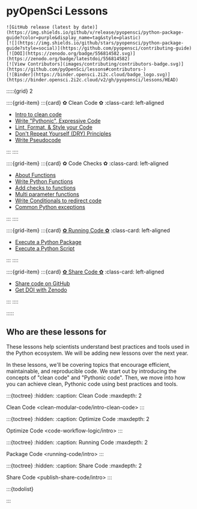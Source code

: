 # pyOpenSci Lessons

```{only} html
![GitHub release (latest by date)](https://img.shields.io/github/v/release/pyopensci/python-package-guide?color=purple&display_name=tag&style=plastic)
[![](https://img.shields.io/github/stars/pyopensci/python-package-guide?style=social)](https://github.com/pyopensci/contributing-guide)
[![DOI](https://zenodo.org/badge/556814582.svg)](https://zenodo.org/badge/latestdoi/556814582)
[![View Contributors](images/contributing/contributors-badge.svg)](https://github.com/pyOpenSci/lessons#contributors-)
[![Binder](https://binder.opensci.2i2c.cloud/badge_logo.svg)](https://binder.opensci.2i2c.cloud/v2/gh/pyopensci/lessons/HEAD)
```

:::::{grid} 2

::::{grid-item}
:::{card} ✿ Clean Code ✿
:class-card: left-aligned

* [Intro to clean code](intro-clean-code)
* [Write "Pythonic", Expressive Code](python-expressive-code)
* [Lint, Format, & Style your Code](clean-modular-code/python-pep-8)
* [Don't Repeat Yourself (DRY) Principles](clean-modular-code/python-dry-modular-code)
* [Write Pseudocode](intro-write-pseudocode)

:::
::::

::::{grid-item}
:::{card} ✿ Code Checks ✿
:class-card: left-aligned

* [About Functions](about-functions)
* [Write Python Functions](write-functions)
* [Add checks to functions](functions-checks)
* [Multi parameter functions](multi-parameter-functions)
* [Write Conditionals to redirect code](conditionals)
* [Common Python exceptions](common-exceptions)

<!-- 
TODO: let's merge this with the conditional lesson
* [Conditionals with alternatives](conditionals-alternatives) 
-->
:::
::::

::::{grid-item}
:::{card} [✿ Running Code ✿](running-code/intro)
:class-card: left-aligned

* [Execute a Python Package](execute-package)
* [Execute a Python Script](execute-script)

:::
::::

::::{grid-item}
:::{card} [✿ Share Code ✿](publish-share-code/intro)
:class-card: left-aligned

* [Share code on GitHub](share-your-code)
* [Get DOI with Zenodo](cite-your-code)

:::
::::

:::::

## Who are these lessons for

These lessons help scientists understand best practices and tools used in the Python ecosystem. We will be adding new lessons over the next year.

In these lessons, we'll be covering topics that encourage efficient, maintainable, and reproducible code. We start out
by introducing the concepts of "clean code" and "Pythonic code". Then, we move into how you can achieve clean, Pythonic
code using best practices and tools.

:::{toctree}
:hidden:
:caption: Clean Code
:maxdepth: 2

Clean Code <clean-modular-code/intro-clean-code>
:::

:::{toctree}
:hidden:
:caption: Optimize Code
:maxdepth: 2

Optimize Code <code-workflow-logic/intro>
:::

:::{toctree}
:hidden:
:caption: Running Code
:maxdepth: 2

Package Code <running-code/intro>
:::


:::{toctree}
:hidden:
:caption: Share Code
:maxdepth: 2

Share Code <publish-share-code/intro>
:::


:::{todolist}

:::

